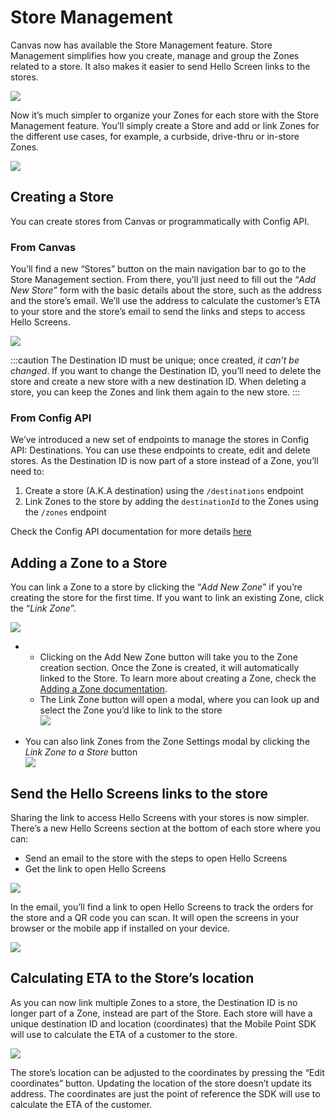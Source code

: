 Store Management
================

Canvas now has available the Store Management feature. Store Management simplifies how you create, manage and group the Zones related to a store. It also makes it easier to send Hello Screen links to the stores.

![](https://docs.bluedot.io/wp-content/uploads/2022/09/Screen-Shot-2022-09-20-at-1.03.11-pm-1024x551.png)

Now it’s much simpler to organize your Zones for each store with the Store Management feature. You’ll simply create a Store and add or link Zones for the different use cases, for example, a curbside, drive-thru or in-store Zones.

![](https://docs.bluedot.io/wp-content/uploads/2022/09/store-management-2-1024x581.png)

Creating a Store
----------------

You can create stores from Canvas or programmatically with Config API.

### From Canvas

You’ll find a new “Stores” button on the main navigation bar to go to the Store Management section. From there, you’ll just need to fill out the “_Add New Store_” form with the basic details about the store, such as the address and the store’s email. We’ll use the address to calculate the customer’s ETA to your store and the store’s email to send the links and steps to access Hello Screens.

![](https://docs.bluedot.io/wp-content/uploads/2022/09/store-management-3-570x1024.png)

:::caution
The Destination ID must be unique; once created, _it can’t be changed_. If you want to change the Destination ID, you’ll need to delete the store and create a new store with a new destination ID. When deleting a store, you can keep the Zones and link them again to the new store.
:::

### From Config API

We’ve introduced a new set of endpoints to manage the stores in Config API: Destinations. You can use these endpoints to create, edit and delete stores. As the Destination ID is now part of a store instead of a Zone, you’ll need to:

1.  Create a store (A.K.A destination) using the `/destinations` endpoint
2.  Link Zones to the store by adding the `destinationId` to the Zones using the `/zones` endpoint

Check the Config API documentation for more details [here](https://config-docs.bluedot.io/)

Adding a Zone to a Store
------------------------

You can link a Zone to a store by clicking the “_Add New Zone_” if you’re creating the store for the first time. If you want to link an existing Zone, click the “_Link Zone_”.

![](https://docs.bluedot.io/wp-content/uploads/2022/09/Screen-Shot-2022-09-20-at-11.03.07-am-1024x448.png)

*   *   Clicking on the Add New Zone button will take you to the Zone creation section. Once the Zone is created, it will automatically linked to the Store. To learn more about creating a Zone, check the [Adding a Zone documentation](https://docs.bluedot.io/canvas/add-a-new-zone/).
    *   The Link Zone button will open a modal, where you can look up and select the Zone you’d like to link to the store  
        ![](https://docs.bluedot.io/wp-content/uploads/2022/09/Screen-Shot-2022-09-20-at-11.13.07-am-1024x875.png)

*   You can also link Zones from the Zone Settings modal by clicking the _Link Zone to a Store_ button  
    ![](https://docs.bluedot.io/wp-content/uploads/2022/09/Screen-Shot-2022-09-20-at-11.14.55-am-1024x652.png)

Send the Hello Screens links to the store
-----------------------------------------

Sharing the link to access Hello Screens with your stores is now simpler. There’s a new Hello Screens section at the bottom of each store where you can:

*   Send an email to the store with the steps to open Hello Screens
*   Get the link to open Hello Screens

![](https://docs.bluedot.io/wp-content/uploads/2022/09/store-management-4-1024x177.png)

In the email, you’ll find a link to open Hello Screens to track the orders for the store and a QR code you can scan. It will open the screens in your browser or the mobile app if installed on your device.

![](https://docs.bluedot.io/wp-content/uploads/2022/09/store-management-5-829x1024.png)

Calculating ETA to the Store’s location
---------------------------------------

As you can now link multiple Zones to a store, the Destination ID is no longer part of a Zone, instead are part of the Store. Each store will have a unique destination ID and location (coordinates) that the Mobile Point SDK will use to calculate the ETA of a customer to the store.

![](https://docs.bluedot.io/wp-content/uploads/2022/09/store-management-6-655x1024.png)

The store’s location can be adjusted to the coordinates by pressing the “Edit coordinates” button. Updating the location of the store doesn’t update its address. The coordinates are just the point of reference the SDK will use to calculate the ETA of the customer.